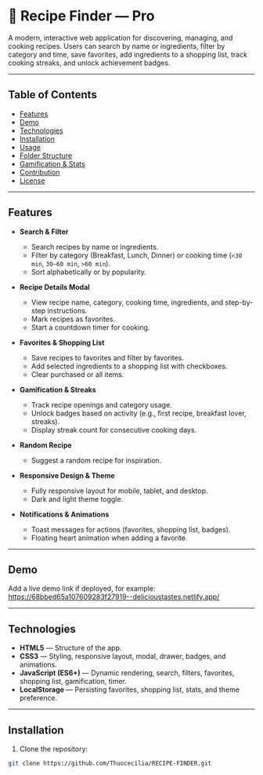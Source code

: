# 🍳 Recipe Finder — Pro

A modern, interactive web application for discovering, managing, and cooking recipes. Users can search by name or ingredients, filter by category and time, save favorites, add ingredients to a shopping list, track cooking streaks, and unlock achievement badges.  

---

## Table of Contents

- [Features](#features)  
- [Demo](#demo)  
- [Technologies](#technologies)  
- [Installation](#installation)  
- [Usage](#usage)  
- [Folder Structure](#folder-structure)  
- [Gamification & Stats](#gamification--stats)  
- [Contribution](#contribution)  
- [License](#license)  

---

## Features

- **Search & Filter**  
  - Search recipes by name or ingredients.  
  - Filter by category (Breakfast, Lunch, Dinner) or cooking time (`<30 min`, `30–60 min`, `>60 min`).  
  - Sort alphabetically or by popularity.  

- **Recipe Details Modal**  
  - View recipe name, category, cooking time, ingredients, and step-by-step instructions.  
  - Mark recipes as favorites.  
  - Start a countdown timer for cooking.  

- **Favorites & Shopping List**  
  - Save recipes to favorites and filter by favorites.  
  - Add selected ingredients to a shopping list with checkboxes.  
  - Clear purchased or all items.  

- **Gamification & Streaks**  
  - Track recipe openings and category usage.  
  - Unlock badges based on activity (e.g., first recipe, breakfast lover, streaks).  
  - Display streak count for consecutive cooking days.  

- **Random Recipe**  
  - Suggest a random recipe for inspiration.  

- **Responsive Design & Theme**  
  - Fully responsive layout for mobile, tablet, and desktop.  
  - Dark and light theme toggle.  

- **Notifications & Animations**  
  - Toast messages for actions (favorites, shopping list, badges).  
  - Floating heart animation when adding a favorite.  

---

## Demo

Add a live demo link if deployed, for example:  
https://68bbed65a107609283f27919--delicioustastes.netlify.app/

---

## Technologies

- **HTML5** — Structure of the app.  
- **CSS3** — Styling, responsive layout, modal, drawer, badges, and animations.  
- **JavaScript (ES6+)** — Dynamic rendering, search, filters, favorites, shopping list, gamification, timer.  
- **LocalStorage** — Persisting favorites, shopping list, stats, and theme preference.  

---

## Installation

1. Clone the repository:

```bash
git clone https://github.com/Thuocecilia/RECIPE-FINDER.git
